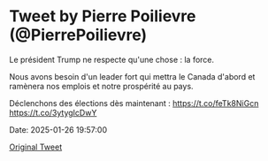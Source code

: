 # Tweet by Pierre Poilievre (@PierrePoilievre)

Le président Trump ne respecte qu'une chose : la force.

Nous avons besoin d'un leader fort qui mettra le Canada d'abord et ramènera nos emplois et notre prospérité au pays.

Déclenchons des élections dès maintenant : https://t.co/feTk8NiGcn https://t.co/3ytygIcDwY

Date: 2025-01-26 19:57:00

[Original Tweet](https://x.com/PierrePoilievre/status/1883605076906012739)
